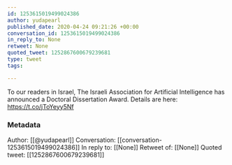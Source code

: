 ```yaml
---
id: 1253615019499024386
author: yudapearl
published_date: 2020-04-24 09:21:26 +00:00
conversation_id: 1253615019499024386
in_reply_to: None
retweet: None
quoted_tweet: 1252867600679239681
type: tweet
tags:

---
```


To our readers in Israel, The Israeli Association for Artificial Intelligence has announced a Doctoral Dissertation Award. Details are here:
https://t.co/jToYeyy5Nf

### Metadata

Author: [[@yudapearl]]
Conversation: [[conversation-1253615019499024386]]
In reply to: [[None]]
Retweet of: [[None]]
Quoted tweet: [[1252867600679239681]]
